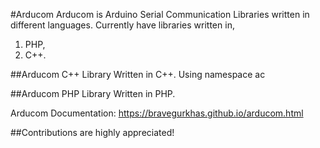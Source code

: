 #Arducom
Arducom is Arduino Serial Communication Libraries written in different languages. Currently have libraries written in,
1. PHP,
2. C++.

##Arducom C++ Library
Written in C++.
Using namespace ac

##Arducom PHP Library
Written in PHP.

Arducom Documentation:
https://bravegurkhas.github.io/arducom.html

##Contributions are highly appreciated!
